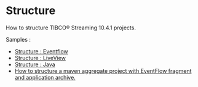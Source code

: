 # Structure

How to structure TIBCO&reg; Streaming 10.4.1 projects.

Samples :

* [Structure : Eventflow](eventflow/src/site/markdown/index.md) 
* [Structure : LiveView](liveview/src/site/markdown/index.md) 
* [Structure : Java](java/src/site/markdown/index.md) 
* [How to structure a maven aggregate project with EventFlow fragment and application archive.](application)
